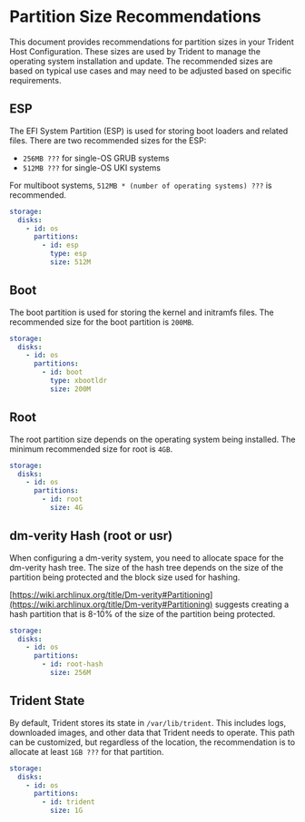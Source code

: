 # Partition Size Recommendations

This document provides recommendations for partition sizes in your Trident Host Configuration.  These sizes are used by Trident to manage the operating system installation and update. The recommended sizes are based on typical use cases and may need to be adjusted based on specific requirements.

## ESP

The EFI System Partition (ESP) is used for storing boot loaders and related files. There are two recommended sizes for the ESP:

- `256MB ???` for single-OS GRUB systems
- `512MB ???` for single-OS UKI systems

For multiboot systems, `512MB * (number of operating systems) ???` is recommended.

``` yaml
storage:
  disks:
    - id: os
      partitions:
        - id: esp
          type: esp
          size: 512M
```

## Boot

The boot partition is used for storing the kernel and initramfs files. The recommended size for the boot partition is `200MB`.

``` yaml
storage:
  disks:
    - id: os
      partitions:
        - id: boot
          type: xbootldr
          size: 200M
```

## Root

The root partition size depends on the operating system being installed. The minimum recommended size for root is `4GB`.

``` yaml
storage:
  disks:
    - id: os
      partitions:
        - id: root
          size: 4G
```

## dm-verity Hash (root or usr)

When configuring a dm-verity system, you need to allocate space for the dm-verity hash tree. The size of the hash tree depends on the size of the partition being protected and the block size used for hashing.

[https://wiki.archlinux.org/title/Dm-verity#Partitioning](https://wiki.archlinux.org/title/Dm-verity#Partitioning) suggests creating a hash partition that is 8-10% of the size of the partition being protected.

``` yaml
storage:
  disks:
    - id: os
      partitions:
        - id: root-hash
          size: 256M
```

## Trident State

By default, Trident stores its state in `/var/lib/trident`. This includes logs, downloaded images, and other data that Trident needs to operate. This path can be customized, but regardless of the location, the recommendation is to allocate at least `1GB ???` for that partition.

``` yaml
storage:
  disks:
    - id: os
      partitions:
        - id: trident
          size: 1G
```
